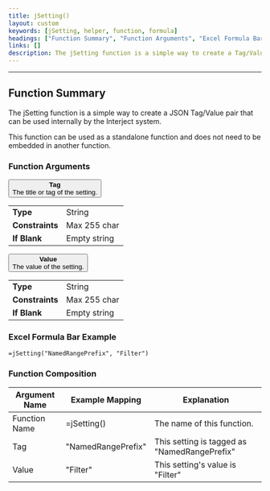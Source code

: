 ```yaml
---
title: jSetting()
layout: custom
keywords: [jSetting, helper, function, formula]
headings: ["Function Summary", "Function Arguments", "Excel Formula Bar Example", "Function Composition"]
links: []
description: The jSetting function is a simple way to create a Tag/Value pair that can be used internally by the Interject system.
---
```

* * *

##  Function Summary

The jSetting function is a simple way to create a JSON Tag/Value pair that can be used internally by the Interject system.

This function can be used as a standalone function and does not need to be embedded in another function.

###  Function Arguments

<button class="collapsible-parameter">**Tag**<br>The title or tag of the setting.</button>
<div markdown="1" class="panel-parameter">
<table>
  <tbody>
    <tr>
		<td class="pph"><b>Type</b></td>
		<td>String</td>
    </tr>
    <tr>
		<td class="pph"><b>Constraints</b></td>
		<td>Max 255 char</td>
    </tr>
    <tr>
		<td class="pph"><b>If Blank</b></td>
		<td>Empty string</td>
    </tr>
  </tbody>
</table>
</div>

<button class="collapsible-parameter">**Value**<br>The value of the setting.</button>
<div markdown="1" class="panel-parameter">
<table>
  <tbody>
    <tr>
		<td class="pph"><b>Type</b></td>
		<td>String</td>
    </tr>
    <tr>
		<td class="pph"><b>Constraints</b></td>
		<td>Max 255 char</td>
    </tr>
    <tr>
		<td class="pph"><b>If Blank</b></td>
		<td>Empty string</td>
    </tr>
  </tbody>
</table>
</div>

###  Excel Formula Bar Example

```Excel
=jSetting("NamedRangePrefix", "Filter")
```

###  Function Composition

| Argument Name  |  Example Mapping  |  Explanation   |  
|------|------|------|
|  Function Name  |  =jSetting()  |  The name of this function.  |  
|  Tag  |  "NamedRangePrefix"  |  This setting is tagged as "NamedRangePrefix"  |  
|  Value  | "Filter"   |  This setting's value is "Filter"  |  

